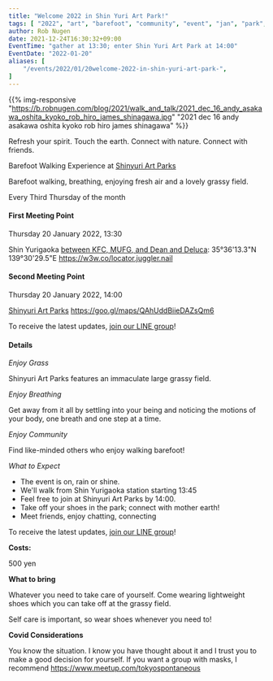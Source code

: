```yaml
---
title: "Welcome 2022 in Shin Yuri Art Park!"
tags: [ "2022", "art", "barefoot", "community", "event", "jan", "park", "shinyuri", "walk" ]
author: Rob Nugen
date: 2021-12-24T16:30:32+09:00
EventTime: "gather at 13:30; enter Shin Yuri Art Park at 14:00"
EventDate: "2022-01-20"
aliases: [
    "/events/2022/01/20welcome-2022-in-shin-yuri-art-park-",
]
---
```


{{% img-responsive "https://b.robnugen.com/blog/2021/walk_and_talk/2021_dec_16_andy_asakawa_oshita_kyoko_rob_hiro_james_shinagawa.jpg" "2021 dec 16 andy asakawa oshita kyoko rob hiro james shinagawa" %}}

Refresh your spirit. Touch the earth. Connect with nature. Connect with friends.

Barefoot Walking Experience at [Shinyuri Art Parks](http://www.airgreen.info/artparks.html)

Barefoot walking, breathing, enjoying fresh air and a lovely grassy field.

Every Third Thursday of the month

#### First Meeting Point

Thursday 20 January 2022, 13:30

Shin Yurigaoka [between KFC, MUFG, and Dean and Deluca](https://goo.gl/maps/aoY2j7WxkNjSC2u98):  35°36'13.3"N 139°30'29.5"E  https://w3w.co/locator.juggler.nail

#### Second Meeting Point

Thursday 20 January 2022, 14:00

[Shinyuri Art Parks](http://www.airgreen.info/artparks.html) https://goo.gl/maps/QAhUddBiieDAZsQm6

To receive the latest updates, [join our LINE group](/contact/)!

#### Details

*Enjoy Grass*

Shinyuri Art Parks features an immaculate large grassy field.

*Enjoy Breathing*

Get away from it all by settling into your being and noticing the
motions of your body, one breath and one step at a time.

*Enjoy Community*

Find like-minded others who enjoy walking barefoot!

*What to Expect*

* The event is on, rain or shine.
* We'll walk from Shin Yurigaoka station starting 13:45
* Feel free to join at Shinyuri Art Parks by 14:00.
* Take off your shoes in the park; connect with mother earth!
* Meet friends, enjoy chatting, connecting

To receive the latest updates, [join our LINE group](/contact/)!

**Costs:**

500 yen

**What to bring**

Whatever you need to take care of yourself.  Come wearing lightweight
shoes which you can take off at the grassy field.

Self care is important, so wear shoes whenever you need to!

**Covid Considerations**

You know the situation.  I know you have thought about it and I trust you
to make a good decision for yourself.  If you want a group with masks,
I recommend https://www.meetup.com/tokyospontaneous
